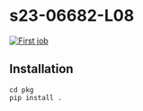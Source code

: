 # s23-06682-L08

[![First job](https://github.com/jmusiel/s23-06682-L08/actions/workflows/my-workflow.yaml/badge.svg)](https://github.com/jmusiel/s23-06682-L08/actions/workflows/my-workflow.yaml)

## Installation
    cd pkg
    pip install .